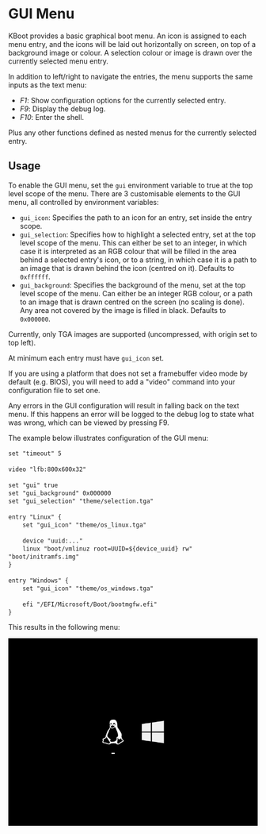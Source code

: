 GUI Menu
========

KBoot provides a basic graphical boot menu. An icon is assigned to each menu
entry, and the icons will be laid out horizontally on screen, on top of a
background image or colour. A selection colour or image is drawn over the
currently selected menu entry.

In addition to left/right to navigate the entries, the menu supports the same
inputs as the text menu:

* *F1*: Show configuration options for the currently selected entry.
* *F9*: Display the debug log.
* *F10*: Enter the shell.

Plus any other functions defined as nested menus for the currently selected
entry.

Usage
-----

To enable the GUI menu, set the `gui` environment variable to true at the top
level scope of the menu. There are 3 customisable elements to the GUI menu, all
controlled by environment variables:

* `gui_icon`: Specifies the path to an icon for an entry, set inside the entry
  scope.
* `gui_selection`: Specifies how to highlight a selected entry, set at the top
  level scope of the menu. This can either be set to an integer, in which case
  it is interpreted as an RGB colour that will be filled in the area behind a
  selected entry's icon, or to a string, in which case it is a path to an image
  that is drawn behind the icon (centred on it). Defaults to `0xffffff`.
* `gui_background`: Specifies the background of the menu, set at the top level
  scope of the menu. Can either be an integer RGB colour, or a path to an image
  that is drawn centred on the screen (no scaling is done). Any area not covered
  by the image is filled in black. Defaults to `0x000000`.

Currently, only TGA images are supported (uncompressed, with origin set to top
left).

At minimum each entry must have `gui_icon` set.

If you are using a platform that does not set a framebuffer video mode by
default (e.g. BIOS), you will need to add a "video" command into your
configuration file to set one.

Any errors in the GUI configuration will result in falling back on the text
menu. If this happens an error will be logged to the debug log to state what
was wrong, which can be viewed by pressing F9.

The example below illustrates configuration of the GUI menu:

    set "timeout" 5

    video "lfb:800x600x32"

    set "gui" true
    set "gui_background" 0x000000
    set "gui_selection" "theme/selection.tga"

    entry "Linux" {
        set "gui_icon" "theme/os_linux.tga"

        device "uuid:..."
        linux "boot/vmlinuz root=UUID=${device_uuid} rw" "boot/initramfs.img"
    }

    entry "Windows" {
        set "gui_icon" "theme/os_windows.tga"

        efi "/EFI/Microsoft/Boot/bootmgfw.efi"
    }

This results in the following menu:

![GUI Menu](images/gui.png)
